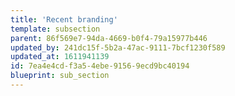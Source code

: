 ```yaml
---
title: 'Recent branding'
template: subsection
parent: 86f569e7-94da-4669-b0f4-79a15977b446
updated_by: 241dc15f-5b2a-47ac-9111-7bcf1230f589
updated_at: 1611941139
id: 7ea4e4cd-f3a5-4ebe-9156-9ecd9bc40194
blueprint: sub_section
---
```

